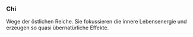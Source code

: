 ### Chi

Wege der östlichen Reiche. Sie fokussieren die innere Lebensenergie und erzeugen so quasi übernatürliche Effekte.
